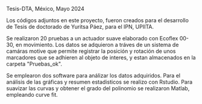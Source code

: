  Tesis-DTA, México, Mayo 2024

 Los códigos adjuntos en este proyecto, fueron creados para el desarrollo de 
 Tesis de doctorado de Yuritsa Páez, para el IPN, UPIITA.

 Se realizaron 20 pruebas a un actuador suave elaborado con Ecoflex 00-30, en movimiento.
 Los datos se adquieron a tráves de un sistema de camáras motive que permite registrar la posición y rotación
 de unos marcadores que se adhieren al objeto de interes, y estan almacenados en la carpeta "Pruebas_ok".

 Se emplearon dos software para análizar los datos adquiridos.
 Para el análisis de las gráficas y resumen estadisticos se realizo con Rstudio.
 Para suavizar las curvas y obtener el grado del polinomio se realizaron Matlab, empleando curve fit.
